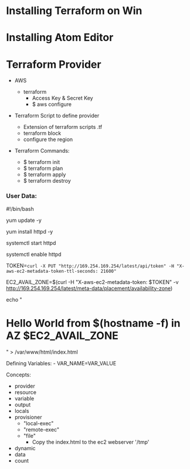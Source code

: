 # Installing Terraform on Win
# Installing Atom Editor

# Terraform Provider
  - AWS
    - terraform
      - Access Key & Secret Key
      - $ aws configure

- Terraform Script to define provider
    - Extension of terraform scripts .tf
    - terraform block
    - configure the region

- Terraform Commands:
  - $ terraform init
  - $ terraform plan
  - $ terraform apply
  - $ terraform destroy

### User Data:

  #!/bin/bash

  yum update -y

  yum install httpd -y

  systemctl start httpd

  systemctl enable httpd

  TOKEN=`curl -X PUT "http://169.254.169.254/latest/api/token" -H "X-aws-ec2-metadata-token-ttl-seconds: 21600"`

  EC2_AVAIL_ZONE=$(curl -H "X-aws-ec2-metadata-token: $TOKEN" -v http://169.254.169.254/latest/meta-data/placement/availability-zone)

  echo "<h1>Hello World from $(hostname -f) in AZ $EC2_AVAIL_ZONE </h1>" > /var/www/html/index.html

Defining Variables:
    - VAR_NAME=VAR_VALUE

Concepts:
- provider
- resource
- variable
- output
- locals
- provisioner
  - "local-exec"
  - "remote-exec"
  - "file"
    - Copy the index.html to the ec2 webserver '/tmp'
- dynamic
- data
- count
